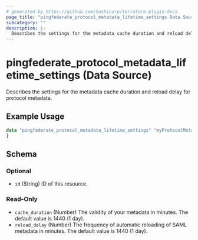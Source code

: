 ```yaml
---
# generated by https://github.com/hashicorp/terraform-plugin-docs
page_title: "pingfederate_protocol_metadata_lifetime_settings Data Source - terraform-provider-pingfederate"
subcategory: ""
description: |-
  Describes the settings for the metadata cache duration and reload delay for protocol metadata.
---
```


# pingfederate_protocol_metadata_lifetime_settings (Data Source)

Describes the settings for the metadata cache duration and reload delay for protocol metadata.

## Example Usage

```terraform
data "pingfederate_protocol_metadata_lifetime_settings" "myProtocolMetadataLifetimeSettingsExample" {
}
```

<!-- schema generated by tfplugindocs -->
## Schema

### Optional

- `id` (String) ID of this resource.

### Read-Only

- `cache_duration` (Number) The validity of your metadata in minutes. The default value is 1440 (1 day).
- `reload_delay` (Number) The frequency of automatic reloading of SAML metadata in minutes. The default value is 1440 (1 day).

